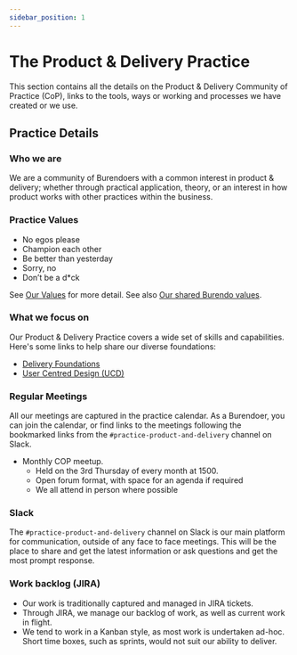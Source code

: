 ```yaml
---
sidebar_position: 1
---
```

# The Product & Delivery Practice

This section contains all the details on the Product & Delivery Community of Practice (CoP), links to the tools, ways or working and processes we have created or we use.

## Practice Details

### Who we are  

We are a community of Burendoers with a common interest in product & delivery; whether through practical application, theory, or an interest in how product works with other practices within the business.

### Practice Values

- No egos please
- Champion each other
- Be better than yesterday
- Sorry, no
- Don’t be a d*ck

See [Our Values](values.md) for more detail.
See also [Our shared Burendo values](https://www.burendo.com/burendo-values/).

### What we focus on

Our Product & Delivery Practice covers a wide set of skills and capabilities.  Here's some links to help share our diverse foundations:

- [Delivery Foundations](del.md)
- [User Centred Design (UCD)](ucd.md)

### Regular Meetings  

All our meetings are captured in the practice calendar. As a Burendoer, you can join the calendar, or find links to the meetings following the bookmarked links from the `#practice-product-and-delivery` channel on Slack.

- Monthly COP meetup.
  - Held on the 3rd Thursday of every month at 1500.
  - Open forum format, with space for an agenda if required
  - We all attend in person where possible


### Slack

The `#practice-product-and-delivery` channel on Slack is our main platform for communication, outside of any face to face meetings.  This will be the place to share and get the latest information or ask questions and get the most prompt response.

### Work backlog (JIRA)  

- Our work is traditionally captured and managed in JIRA tickets.  
- Through JIRA, we manage our backlog of work, as well as current work in flight.  
- We tend to work in a Kanban style, as most work is undertaken ad-hoc.  Short time boxes, such as sprints, would not suit our ability to deliver.
